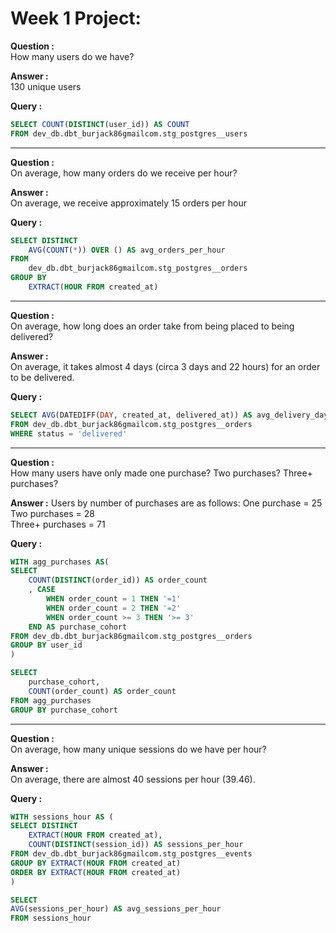 # Week 1 Project:

**Question :**  
How many users do we have?  
  
**Answer :**  
130 unique users  
  
**Query :**  
  
```sql  
SELECT COUNT(DISTINCT(user_id)) AS COUNT
FROM dev_db.dbt_burjack86gmailcom.stg_postgres__users
```
  
---  
  
**Question :**  
On average, how many orders do we receive per hour?  
  
**Answer :**  
On average, we receive approximately 15 orders per hour
  
**Query :**  

```sql
SELECT DISTINCT
    AVG(COUNT(*)) OVER () AS avg_orders_per_hour
FROM
    dev_db.dbt_burjack86gmailcom.stg_postgres__orders
GROUP BY
    EXTRACT(HOUR FROM created_at)
```
  
---  
  
**Question :**    
On average, how long does an order take from being placed to being delivered?  
  
**Answer :**  
On average, it takes almost 4 days (circa 3 days and 22 hours) for an order to be delivered.
  
**Query :**  

```sql
SELECT AVG(DATEDIFF(DAY, created_at, delivered_at)) AS avg_delivery_days
FROM dev_db.dbt_burjack86gmailcom.stg_postgres__orders
WHERE status = 'delivered'
```
  
---  
  
**Question :**  
How many users have only made one purchase? Two purchases? Three+ purchases?  
  
**Answer :** 
Users by number of purchases are as follows:
One purchase = 25  
Two purchases = 28  
Three+ purchases = 71  
  
**Query :**  
  
```sql
WITH agg_purchases AS(
SELECT
    COUNT(DISTINCT(order_id)) AS order_count
    , CASE 
        WHEN order_count = 1 THEN '=1'
        WHEN order_count = 2 THEN '=2'
        WHEN order_count >= 3 THEN '>= 3'
    END AS purchase_cohort
FROM dev_db.dbt_burjack86gmailcom.stg_postgres__orders
GROUP BY user_id
)

SELECT
    purchase_cohort,
    COUNT(order_count) AS order_count
FROM agg_purchases
GROUP BY purchase_cohort
```
  
---  
  
**Question :**    
On average, how many unique sessions do we have per hour?  
  
**Answer :**    
On average, there are almost 40 sessions per hour (39.46).
  
**Query :**  
  
```sql
WITH sessions_hour AS (
SELECT DISTINCT
    EXTRACT(HOUR FROM created_at),
    COUNT(DISTINCT(session_id)) AS sessions_per_hour
FROM dev_db.dbt_burjack86gmailcom.stg_postgres__events
GROUP BY EXTRACT(HOUR FROM created_at)
ORDER BY EXTRACT(HOUR FROM created_at)
)

SELECT 
AVG(sessions_per_hour) AS avg_sessions_per_hour
FROM sessions_hour
```
  